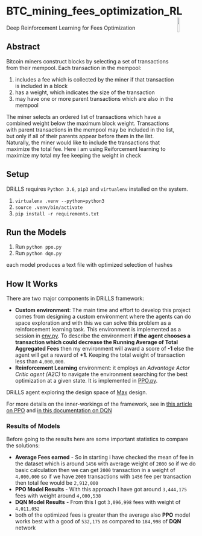 # BTC_mining_fees_optimization_RL <img align="right" width="10%" src="https://s3.envato.com/files/230419052/preview.jpg">
Deep Reinforcement Learning for Fees Optimization

## Abstract

Bitcoin miners construct blocks by selecting a set of transactions from their mempool. Each transaction in the mempool: 

1. includes a fee which is collected by the miner if that transaction is included in a block 
2. has a weight, which indicates the size of the transaction 
3. may have one or more parent transactions which are also in the mempool 

The miner selects an ordered list of transactions which have a combined weight below the maximum block weight. Transactions with parent transactions in the mempool may be included in the list, but only if all of their parents appear before them in the list. Naturally, the miner would like to include the transactions that maximize the total fee.
Here i am using Reiforcement learning to maximize my total my fee keeping the weight in check


## Setup
DRiLLS requires `Python 3.6`, `pip3` and `virtualenv` installed on the system.

1. `virtualenv .venv --python=python3`
2. `source .venv/bin/activate`
3. `pip install -r requirements.txt`

## Run the Models

1. Run `python ppo.py `
2. Run `python dqn.py `

each model produces a text file with optimized selection of hashes

## How It Works
There are two major components in DRiLLS framework: 

* **Custom environment**: The main time and effort to develop this project comes from designing a custom environment where the agents can do space exploration and with this we can solve this problem as a reinforcement learning task. This environment is implemented as a session in [env.py](BTC_mining_fees_optimization_RL/env.py). To describe the environment **if the agent chooses a transaction which could decrease the Running Average of Total Aggregated Fees** then my environment will award a score of **-1** else the agent will get a reward of **+1**. Keeping the total weight of transaction less than `4,000,000`.
* **Reinforcement Learning** environment: it employs an *Advantage Actor Critic agent (A2C)* to navigate the environment searching for the best optimization at a given state. It is implemented in [PPO.py](BTC_mining_fees_optimization_RL/PPO.py).

DRiLLS agent exploring the design space of [Max](https://github.com/lsils/benchmarks/blob/master/arithmetic/max.v) design.

For more details on the inner-workings of the framework, see in [this article on PPO](https://openai.com/blog/openai-baselines-ppo) and [in this documentation on DQN](https://pytorch.org/tutorials/intermediate/reinforcement_q_learning.html)

### Results of Models
Before going to the results here are some important statistics to compare the solutions:
* **Average Fees earned** - So in starting i have checked the mean of fee in the dataset which is around `1456` with average weight of `2000` so if we do basic calculation then we can get `2000` transaction in a weight of `4,000,000` so if we have `2000` transactions with `1456` fee per transaction then total fee would be `2,912,000` 
* **PPO Model Results** - With this approach I have got around `3,444,175` fees with weight around `4,000,538`
* **DQN Model Results** - From this I got `3,096,998` fees with weight of `4,011,052`
* both of the optimized fees is greater than the average also **PPO** model works best with a good of `532,175` as compared to `184,998` of **DQN** network


